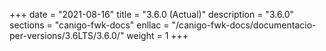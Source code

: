 +++
date        = "2021-08-16"
title       = "3.6.0 (Actual)"
description = "3.6.0"
sections    = "canigo-fwk-docs"
enllac		= "/canigo-fwk-docs/documentacio-per-versions/3.6LTS/3.6.0/"
weight		= 1
+++

